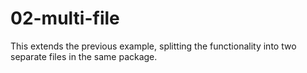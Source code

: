 # 02-multi-file

This extends the previous example, splitting the functionality into
two separate files in the same package.
